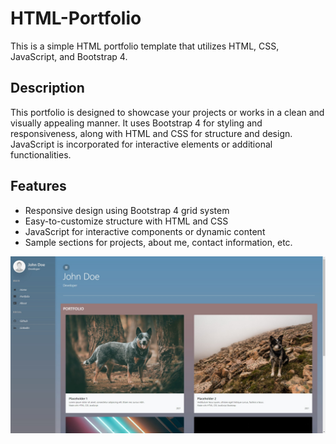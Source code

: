 # HTML-Portfolio

This is a simple HTML portfolio template that utilizes HTML, CSS, JavaScript, and Bootstrap 4.

## Description

This portfolio is designed to showcase your projects or works in a clean and visually appealing manner. It uses Bootstrap 4 for styling and responsiveness, along with HTML and CSS for structure and design. JavaScript is incorporated for interactive elements or additional functionalities.

## Features

- Responsive design using Bootstrap 4 grid system
- Easy-to-customize structure with HTML and CSS
- JavaScript for interactive components or dynamic content
- Sample sections for projects, about me, contact information, etc.

![screenshot of html portfolio](css/images/html-portfolio.jpg)



